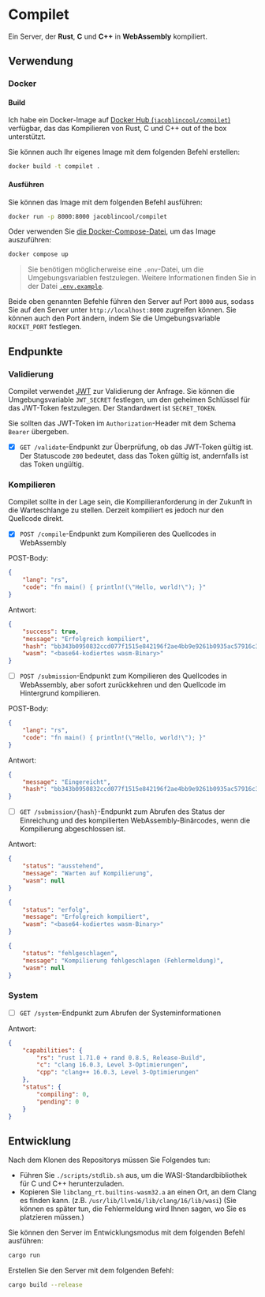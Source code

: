 # Compilet

Ein Server, der **Rust**, **C** und **C++** in **WebAssembly** kompiliert.

## Verwendung

### Docker

#### Build

Ich habe ein Docker-Image auf [Docker Hub (`jacoblincool/compilet`)](https://hub.docker.com/r/jacoblincool/compilet) verfügbar, das das Kompilieren von Rust, C und C++ out of the box unterstützt.

Sie können auch Ihr eigenes Image mit dem folgenden Befehl erstellen:

```bash
docker build -t compilet .
```

#### Ausführen

Sie können das Image mit dem folgenden Befehl ausführen:

```bash
docker run -p 8000:8000 jacoblincool/compilet
```

Oder verwenden Sie [die Docker-Compose-Datei](./docker-compose.yml), um das Image auszuführen:

```bash
docker compose up
```

> Sie benötigen möglicherweise eine `.env`-Datei, um die Umgebungsvariablen festzulegen. Weitere Informationen finden Sie in der Datei [`.env.example`](./.env.example).

Beide oben genannten Befehle führen den Server auf Port `8000` aus, sodass Sie auf den Server unter `http://localhost:8000` zugreifen können. Sie können auch den Port ändern, indem Sie die Umgebungsvariable `ROCKET_PORT` festlegen.

## Endpunkte

### Validierung

Compilet verwendet [JWT](https://jwt.io/) zur Validierung der Anfrage. Sie können die Umgebungsvariable `JWT_SECRET` festlegen, um den geheimen Schlüssel für das JWT-Token festzulegen. Der Standardwert ist `SECRET_TOKEN`.

Sie sollten das JWT-Token im `Authorization`-Header mit dem Schema `Bearer` übergeben.

- [x] `GET /validate`-Endpunkt zur Überprüfung, ob das JWT-Token gültig ist. Der Statuscode `200` bedeutet, dass das Token gültig ist, andernfalls ist das Token ungültig.

### Kompilieren

Compilet sollte in der Lage sein, die Kompilieranforderung in der Zukunft in die Warteschlange zu stellen. Derzeit kompiliert es jedoch nur den Quellcode direkt.

- [x] `POST /compile`-Endpunkt zum Kompilieren des Quellcodes in WebAssembly

POST-Body:

```json
{
    "lang": "rs",
    "code": "fn main() { println!(\"Hello, world!\"); }"
}
```

Antwort:

```json
{
    "success": true,
    "message": "Erfolgreich kompiliert",
    "hash": "bb343b0950832ccd077f1515e842196f2ae4bb9e9261b0935ac57916c3cf305d",
    "wasm": "<base64-kodiertes wasm-Binary>"
}
```

- [ ] `POST /submission`-Endpunkt zum Kompilieren des Quellcodes in WebAssembly, aber sofort zurückkehren und den Quellcode im Hintergrund kompilieren.

POST-Body:

```json
{
    "lang": "rs",
    "code": "fn main() { println!(\"Hello, world!\"); }"
}
```

Antwort:

```json
{
    "message": "Eingereicht",
    "hash": "bb343b0950832ccd077f1515e842196f2ae4bb9e9261b0935ac57916c3cf305d"
}
```

- [ ] `GET /submission/{hash}`-Endpunkt zum Abrufen des Status der Einreichung und des kompilierten WebAssembly-Binärcodes, wenn die Kompilierung abgeschlossen ist.

Antwort:

```json
{
    "status": "ausstehend",
    "message": "Warten auf Kompilierung",
    "wasm": null
}
```

```json
{
    "status": "erfolg",
    "message": "Erfolgreich kompiliert",
    "wasm": "<base64-kodiertes wasm-Binary>"
}
```

```json
{
    "status": "fehlgeschlagen",
    "message": "Kompilierung fehlgeschlagen (Fehlermeldung)",
    "wasm": null
}
```

### System

- [ ] `GET /system`-Endpunkt zum Abrufen der Systeminformationen

Antwort:

```json
{
    "capabilities": {
        "rs": "rust 1.71.0 + rand 0.8.5, Release-Build",
        "c": "clang 16.0.3, Level 3-Optimierungen",
        "cpp": "clang++ 16.0.3, Level 3-Optimierungen"
    },
    "status": {
        "compiling": 0,
        "pending": 0
    }
}
```

## Entwicklung

Nach dem Klonen des Repositorys müssen Sie Folgendes tun:

- Führen Sie `./scripts/stdlib.sh` aus, um die WASI-Standardbibliothek für C und C++ herunterzuladen.
- Kopieren Sie `libclang_rt.builtins-wasm32.a` an einen Ort, an dem Clang es finden kann. (z.B. `/usr/lib/llvm16/lib/clang/16/lib/wasi`) (Sie können es später tun, die Fehlermeldung wird Ihnen sagen, wo Sie es platzieren müssen.)

Sie können den Server im Entwicklungsmodus mit dem folgenden Befehl ausführen:

```bash
cargo run
```

Erstellen Sie den Server mit dem folgenden Befehl:

```bash
cargo build --release
```
